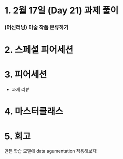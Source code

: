 # 1. 2월 17일 (Day 21) 과제 풀이

### (머신러닝) 미술 작품 분류하기

# 2. 스페셜 피어세션

# 3. 피어세션

- 과제 리뷰

# 4. 마스터클래스

# 5. 회고

만든 학습 모델에 data agumentation 적용해보자!
